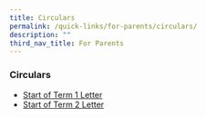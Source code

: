 ```yaml
---
title: Circulars
permalink: /quick-links/for-parents/circulars/
description: ""
third_nav_title: For Parents
---
```

### **Circulars**

* [Start of Term 1 Letter](/files/Start%20of%20the%20Term%201%20Letter%202023.pdf)
* [Start of Term 2 Letter ](/files/Start%20of%20Term%202%20Letter_2023%20(210323).pdf)